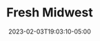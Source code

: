 ---
title: "Fresh Midwest"
date: 2023-02-03T19:03:10-05:00
notes: ""
lead_image: "fresh_midwest/FreshMidwest_cover.png"
interior:
    - fresh_midwest/FreshMidwest_interior_0.png
    - fresh_midwest/FreshMidwest_interior_02.png
    - fresh_midwest/FreshMidwest_interior_03.png
    - fresh_midwest/FreshMidwest_interior_04.png
    - fresh_midwest/FreshMidwest_interior_05.png
    - fresh_midwest/FreshMidwest_interior_06.png
---